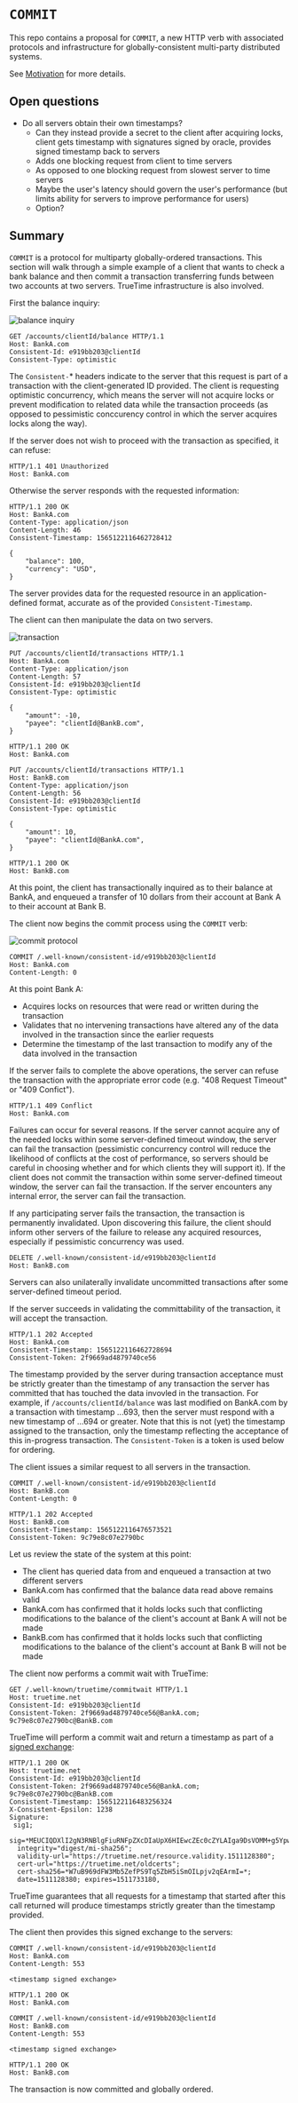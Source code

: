 # `COMMIT`

This repo contains a proposal for `COMMIT`, a new HTTP verb with associated protocols and infrastructure for globally-consistent multi-party distributed systems.

See [Motivation](docs/motivation.md) for more details.

## Open questions

 * Do all servers obtain their own timestamps?
   * Can they instead provide a secret to the client after acquiring locks, client gets timestamp with signatures signed by oracle, provides signed timestamp back to servers
   * Adds one blocking request from client to time servers
   * As opposed to one blocking request from slowest server to time servers
   * Maybe the user's latency should govern the user's performance (but limits ability for servers to improve performance for users)
   * Option?

## Summary

`COMMIT` is a protocol for multiparty globally-ordered transactions. This section will walk through a simple example of a client that wants to check a bank balance and then commit a transaction transferring funds between two accounts at two servers. TrueTime infrastructure is also involved.

First the balance inquiry:

![balance inquiry](docs/images/protocol1balance.png)

```http
GET /accounts/clientId/balance HTTP/1.1
Host: BankA.com
Consistent-Id: e919bb203@clientId
Consistent-Type: optimistic
```

The `Consistent-`* headers indicate to the server that this request is part of a transaction with the client-generated ID provided. The client is requesting optimistic concurrency, which means the server will not acquire locks or prevent modification to related data while the transaction proceeds (as opposed to pessimistic conccurency control in which the server acquires locks along the way).

If the server does not wish to proceed with the transaction as specified, it can refuse:

```http
HTTP/1.1 401 Unauthorized
Host: BankA.com
```

Otherwise the server responds with the requested information:

```http
HTTP/1.1 200 OK
Host: BankA.com
Content-Type: application/json
Content-Length: 46
Consistent-Timestamp: 1565122116462728412

{
    "balance": 100,
    "currency": "USD",
}
```

The server provides data for the requested resource in an application-defined format, accurate as of the provided `Consistent-Timestamp`.

The client can then manipulate the data on two servers.

![transaction](docs/images/protocol1benqueue.png)

```http
PUT /accounts/clientId/transactions HTTP/1.1
Host: BankA.com
Content-Type: application/json
Content-Length: 57
Consistent-Id: e919bb203@clientId
Consistent-Type: optimistic

{
    "amount": -10,
    "payee": "clientId@BankB.com",
}
```

```http
HTTP/1.1 200 OK
Host: BankA.com
```

```http
PUT /accounts/clientId/transactions HTTP/1.1
Host: BankB.com
Content-Type: application/json
Content-Length: 56
Consistent-Id: e919bb203@clientId
Consistent-Type: optimistic

{
    "amount": 10,
    "payee": "clientId@BankA.com",
}
```

```http
HTTP/1.1 200 OK
Host: BankB.com
```

At this point, the client has transactionally inquired as to their balance at BankA, and enqueued a transfer of 10 dollars from their account at Bank A to their account at Bank B.

The client now begins the commit process using the `COMMIT` verb:

![commit protocol](docs/images/protocol2commit.png)

```http
COMMIT /.well-known/consistent-id/e919bb203@clientId
Host: BankA.com
Content-Length: 0
```

At this point Bank A:

 * Acquires locks on resources that were read or written during the transaction
 * Validates that no intervening transactions have altered any of the data involved in the transaction since the earlier requests
 * Determine the timestamp of the last transaction to modify any of the data involved in the transaction

If the server fails to complete the above operations, the server can refuse the transaction with the appropriate error code (e.g. "408 Request Timeout" or "409 Confict").

```http
HTTP/1.1 409 Conflict
Host: BankA.com
```

Failures can occur for several reasons. If the server cannot acquire any of the needed locks within some server-defined timeout window, the server can fail the transaction (pessimistic concurrency control will reduce the likelihood of conflicts at the cost of performance, so servers should be careful in choosing whether and for which clients they will support it). If the client does not commit the transaction within some server-defined timeout window, the server can fail the transaction. If the server encounters any internal error, the server can fail the transaction.

If any participating server fails the transaction, the transaction is permanently invalidated. Upon discovering this failure, the client should inform other servers of the failure to release any acquired resources, especially if pessimistic concurrency was used.

```http
DELETE /.well-known/consistent-id/e919bb203@clientId
Host: BankB.com
```

Servers can also unilaterally invalidate uncommitted transactions after some server-defined timeout period.

If the server succeeds in validating the committability of the transaction, it will accept the transaction.

```http
HTTP/1.1 202 Accepted
Host: BankA.com
Consistent-Timestamp: 1565122116462728694
Consistent-Token: 2f9669ad4879740ce56
```

The timestamp provided by the server during transaction acceptance must be strictly greater than the timestamp of any transaction the server has committed that has touched the data invovled in the transaction. For example, if `/accounts/clientId/balance` was last modified on BankA.com by a transaction with timestamp ...693, then the server must respond with a new timestamp of ...694 or greater. Note that this is not (yet) the timestamp assigned to the transaction, only the timestamp reflecting the acceptance of this in-progress transaction. The `Consistent-Token` is a token is used below for ordering.

The client issues a similar request to all servers in the transaction.

```http
COMMIT /.well-known/consistent-id/e919bb203@clientId
Host: BankB.com
Content-Length: 0
```

```http
HTTP/1.1 202 Accepted
Host: BankB.com
Consistent-Timestamp: 1565122116476573521
Consistent-Token: 9c79e8c07e2790bc
```

Let us review the state of the system at this point:

 * The client has queried data from and enqueued a transaction at two different servers
 * BankA.com has confirmed that the balance data read above remains valid
 * BankA.com has confirmed that it holds locks such that conflicting modifications to the balance of the client's account at Bank A will not be made
 * BankB.com has confirmed that it holds locks such that conflicting modifications to the balance of the client's account at Bank B will not be made

The client now performs a commit wait with TrueTime:

```http
GET /.well-known/truetime/commitwait HTTP/1.1
Host: truetime.net
Consistent-Id: e919bb203@clientId
Consistent-Token: 2f9669ad4879740ce56@BankA.com; 9c79e8c07e2790bc@BankB.com
```
TrueTime will perform a commit wait and return a timestamp as part of a [signed exchange](https://wicg.github.io/webpackage/draft-yasskin-http-origin-signed-responses.html):

```http
HTTP/1.1 200 OK
Host: truetime.net
Consistent-Id: e919bb203@clientId
Consistent-Token: 2f9669ad4879740ce56@BankA.com;
9c79e8c07e2790bc@BankB.com
Consistent-Timestamp: 1565122116483256324
X-Consistent-Epsilon: 1238
Signature:
 sig1;
  sig=*MEUCIQDXlI2gN3RNBlgFiuRNFpZXcDIaUpX6HIEwcZEc0cZYLAIga9DsVOMM+g5YpwEBdGW3sS+bvnmAJJiSMwhuBdqp5UY=*;
  integrity="digest/mi-sha256";
  validity-url="https://truetime.net/resource.validity.1511128380";
  cert-url="https://truetime.net/oldcerts";
  cert-sha256=*W7uB969dFW3Mb5ZefPS9Tq5ZbH5iSmOILpjv2qEArmI=*;
  date=1511128380; expires=1511733180,
```

TrueTime guarantees that all requests for a timestamp that started after this call returned will produce timestamps strictly greater than the timestamp provided.

The client then provides this signed exchange to the servers:

```http
COMMIT /.well-known/consistent-id/e919bb203@clientId
Host: BankA.com
Content-Length: 553

<timestamp signed exchange>
```

```http
HTTP/1.1 200 OK
Host: BankA.com
```

```http
COMMIT /.well-known/consistent-id/e919bb203@clientId
Host: BankB.com
Content-Length: 553

<timestamp signed exchange>
```

```http
HTTP/1.1 200 OK
Host: BankB.com
```

The transaction is now committed and globally ordered.
